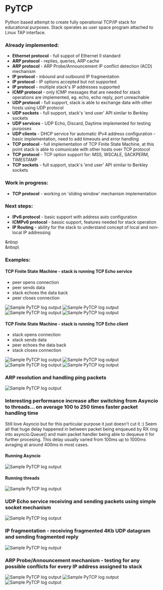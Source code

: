 # PyTCP

Python based attempt to create fully operational TCP/IP stack for educational purposes. Stack operates as user space program attached to Linux TAP interface.

### Already implemented:

 - **Ethernet protocol** - full suppot of Ethernet II standard
 - **ARP protocol** - replies, queries, ARP cache
 - **ARP protocol** - ARP Probe/Announcement IP conflict detection (ACD) mechanism
 - **IP protocol** - inbound and outbound IP fragmentation
 - **IP protocol** - IP options accepted but not supported
 - **IP protocol** -  multiple stack's IP addresses supported 
 - **ICMP protocol** - only ICMP messages that are needed for stack operations are implemented, eg. echo, echo reply, port unreachable
 - **UDP protocol** - full support, stack is able to exchange data with other hosts using UDP protocol
 - **UDP sockets** - full support, stack's 'end user' API similar to Berkley sockets
 - **UDP services** - UDP Echo, Discard, Daytime implemented for testing purposes
 - **UDP clients** - DHCP service for automatic IPv4 address configuration - basic implementation, need to add timeouts and error handling
 - **TCP protocol** - full implementation of TCP Finite State Machine, at this point stack is able to comunicate with other hosts over TCP protocol
 - **TCP protocol** - TCP option support for: MSS, WSCALE, SACKPERM, TIMESTAMP
 - **TCP sockets** - full support, stack's 'end user' API similar to Berkley sockets

### Work in progress:

 - **TCP protocol** - working on 'sliding window' mechanism implementation

### Next steps:
 
 - **IPv6 protocol** - basic support with address auto configuration
 - **ICMPv6 protocol** - bassic support, features needed for stack operation
 - **IP Routing** - ability for the stack to understand concept of local and non-local IP addressing

&nbsp\
&nbsp\
### Examples:

#### TCP Finite State Machine - stack is running TCP Echo service
 - peer opens connection
 - peer sends data
 - stack echoes the data back
 - peer closes connection

![Sample PyTCP log output](https://github.com/ccie18643/PyTCP/blob/main/pictures/tcp_fsm_srv_01.png)
![Sample PyTCP log output](https://github.com/ccie18643/PyTCP/blob/main/pictures/tcp_fsm_srv_02.png)
![Sample PyTCP log output](https://github.com/ccie18643/PyTCP/blob/main/pictures/tcp_fsm_srv_03.png)
![Sample PyTCP log output](https://github.com/ccie18643/PyTCP/blob/main/pictures/tcp_fsm_srv_04.png)


#### TCP Finite State Machine - stack is running TCP Echo client
 - stack opens connection
 - stack sends data
 - peer echoes the data back
 - stack closes connection

![Sample PyTCP log output](https://github.com/ccie18643/PyTCP/blob/main/pictures/tcp_fsm_clt_01.png)
![Sample PyTCP log output](https://github.com/ccie18643/PyTCP/blob/main/pictures/tcp_fsm_clt_02.png)
![Sample PyTCP log output](https://github.com/ccie18643/PyTCP/blob/main/pictures/tcp_fsm_clt_03.png)
![Sample PyTCP log output](https://github.com/ccie18643/PyTCP/blob/main/pictures/tcp_fsm_clt_04.png)


### ARP resolution and handling ping packets
![Sample PyTCP log output](https://github.com/ccie18643/PyTCP/blob/main/pictures/log_01.png)


### Interesting performance increase after switching from Asyncio to threads... on average 100 to 250 times faster packet handling time

Still love Asyncio but for this particular purpose it just doesn't cut it :) Seem all that huge delay happened in between packet being enqueued by RX ring into asyncio.Queue() and main packet handler being able to dequeue it for further procesing. This delay usually varied from 100ms up to 1000ms avraging at around 400ms in most cases.

#### Running Asyncio
![Sample PyTCP log output](https://github.com/ccie18643/PyTCP/blob/main/pictures/log_02.png)

#### Running threads
![Sample PyTCP log output](https://github.com/ccie18643/PyTCP/blob/main/pictures/log_03.png)


### UDP Echo service receiving and sending packets using simple socket mechanism
![Sample PyTCP log output](https://github.com/ccie18643/PyTCP/blob/main/pictures/log_04.png)


### IP fragmentation - receiving fragmented 4Kb UDP datagram and sending fragmented reply
![Sample PyTCP log output](https://github.com/ccie18643/PyTCP/blob/main/pictures/log_05.png)


### ARP Probe/Announcement mechanism - testing for any possible conflicts for every IP address assigned to stack
![Sample PyTCP log output](https://github.com/ccie18643/PyTCP/blob/main/pictures/log_06.png)
![Sample PyTCP log output](https://github.com/ccie18643/PyTCP/blob/main/pictures/log_07.png)
![Sample PyTCP log output](https://github.com/ccie18643/PyTCP/blob/main/pictures/log_08.png)
